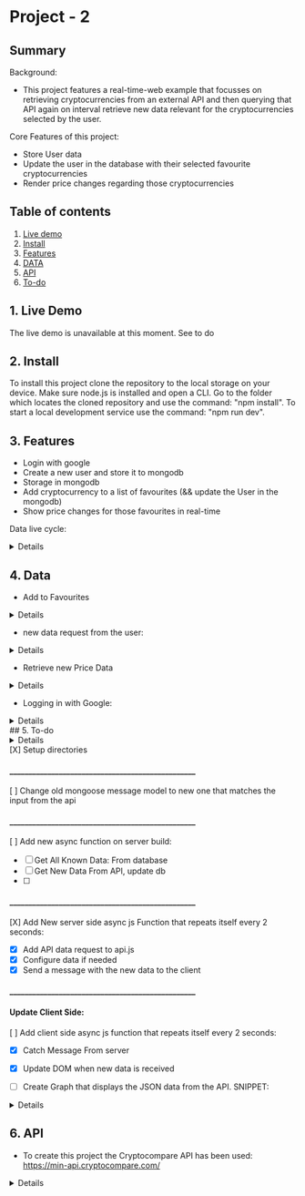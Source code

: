 # Project - 2

## Summary

Background:
- This project features a real-time-web example that focusses on retrieving cryptocurrencies from an external API and then querying that API again on interval retrieve new data relevant for the cryptocurrencies selected by the user.

Core Features of this project:

- Store User data
- Update the user in the database with their selected favourite cryptocurrencies
- Render price changes regarding those cryptocurrencies  

## Table of contents

1. [Live demo](#1-Live-demo)
2. [Install](#2-Install)
3. [Features](#3-Features)
4. [DATA](#4-DATA)
5. [API](#5-API)
5. [To-do](#5-To-do)

## 1. Live Demo

The live demo is unavailable at this moment. See to do

## 2. Install

To install this project clone the repository to the local storage on your device. Make sure node.js is installed and open a CLI. Go to the folder which locates the cloned repository and use the command: "npm install". To start a local development service use the command: "npm run dev".

## 3. Features


- Login with google
- Create a new user and store it to mongodb
- Storage in mongodb
- Add cryptocurrency to a list of favourites (&& update the User in the mongodb)
- Show price changes for those favourites in real-time

Data live cycle:
<details>

</details>

## 4. Data

- Add to Favourites

<details>
```js
socket.on('addToFavorite', (message) => {
    console.log(message)

            ///////////////////////////////////////////////////////get user, add favorites to favorite property

            // get user
            let getUser = User.findOne({
                username: `${message.thisUser}`
            }, (error, documents) => {

                let thisArray = [];
                // add new favorite coin ID to array: thisFavorites
                thisArray.push(message.coinID)
                // for each favorite that was already existing add to Array: thisFavorite
                documents.favorites.forEach(document => {
                    thisArray.push(document)
                })

                // remove the "" (default) value in the array
                let thisFavorites = thisArray.filter((value) => {
                    if (value != "")
                        return value
                })

                // remove duplicates
                thisFavorites = [...new Set(thisFavorites)]
                console.log(thisFavorites.length)
                // add new favorites array (thisFavorites) to the user property: favorites
                User.updateOne({
                    username: `${message.thisUser}`
                }, {
                    $set: {
                        favorites: thisFavorites
                    }
                    //favorites: [thisFavorites]
                }, () => {
                    console.log('succesfully updated a profile with a new coinID')
                })
            })
        })
    ```

</details>

- new data request from the user:
<details>

```js
 // look for this users favourites
        socket.on('requestFavorites', (thisUser) => {
            User.findOne({
                username: `${thisUser}`
            }, (error, documents) => {
                console.log('requestFavorites')
                console.log('documents')
                //console.log(documents)



                let thisFavorites = documents.favorites
                thisFavorites.forEach(favorite => {



                    // find correct symbol
                    console.log('favourite individual coin:')
                    favorite = favorite.toString()

                    console.log(favorite)
                    console.log(typeof (favorite))
                    // search through allCoins to find the one that has id matching the id from the user

                    thisAllCoins.findById(favorite, (error, document) => {

                        // send fullCoin to Client
                        socket.emit('newFavorite', document)
                        console.log(document)
                        console.log('-----------------------------------')

                        let thisSymbol = document.symbol
                        console.log(thisSymbol)

                        let thisUrl = keys.api3.apiURL1 + thisSymbol + keys.api3.apiURL2 + keys.apiGraphData.apiPrefix
                        console.log(thisUrl)
                        setPrices(thisUrl, document.symbol)

```
</details>

- Retrieve new Price Data
<details>

```js
    async function setPrices(url, symbol) {

                            setInterval(() => {

                                thisRequest(url, symbol)

                                function thisRequest(url, symbol) {
                                    return new Promise((resolve, reject) => {
                                        // get the data
                                        request(url, (error, response, body) => {
                                            // parse the data
                                            body = JSON.parse(body)

                                            resolve(body)
                                        })
                                    }).then((res) => {

                                        thisAllCoins.updateOne({
                                            Symbol: symbol
                                        }, {
                                            $set: {
                                                price: res
                                            }

                                        }, () => {
                                            console.log(`succesfully updated price in DB`)
                                        })
                                        socket.emit('priceSet', res)


                                    })
                                }
                            }, 2000)
                        }
```
</details>

- Logging in with Google:

<details>

```js

// auth with google+

router.get('/google', passport.authenticate('google', {

    scope: ['profile']

}));
// callback route for google to redirect to
// hand control to passport to use code to grab profile info
router.get('/google/redirect', passport.authenticate('google'), (req, res) => {
// console.log(res.user.username + "-----" + res.user.googleid)
console.log(newUser)
//console.log(res)
//res.send(req.user);
res.redirect(url.format({
pathname:"../login",
query: req.res.user
}));
// res.redirect('./views/pages/profile/');
});

```
</details>
## 5. To-do
<details>
</details>
[X] Setup directories

#### _________________________________________________

[ ] Change old mongoose message model to new one that matches the input from the api

#### _________________________________________________

[ ] Add new async function on server build:

- [ ] Get All Known Data: From database
- [ ] Get New Data From API, update db
- [ ]

#### _________________________________________________
[X] Add New server side async js Function that repeats itself every 2 seconds:
- [X] Add API data request to api.js
- [X] Configure data if needed
- [X] Send a message with the new data to the client

#### _________________________________________________


#### Update Client Side:
[ ] Add client side async js function that repeats itself every 2 seconds:

 - [X] Catch Message From server
 - [X] Update DOM when new data is received

- [ ] Create Graph that displays the JSON data from the API. SNIPPET:

<details>

```html

<html>
<head>
<script>
window.onload = function() {

var dataPoints = [];

var chart = new CanvasJS.Chart("chartContainer", {
	animationEnabled: true,
	theme: "light2",
	title: {
		text: "Daily Sales Data"
	},
	axisY: {
		title: "Units",
		titleFontSize: 24
	},
	data: [{
		type: "column",
		yValueFormatString: "#,### Units",
		dataPoints: dataPoints
	}]
});

function addData(data) {
	for (var i = 0; i < data.length; i++) {
		dataPoints.push({
			x: new Date(data[i].date),
			y: data[i].units
		});
	}
	chart.render();

}

$.getJSON("https://canvasjs.com/data/gallery/javascript/daily-sales-data.json", addData);

}
</script>
</head>
<body>
<div id="chartContainer" style="height: 300px; width: 100%;"></div>
<script src="https://canvasjs.com/assets/script/jquery-1.11.1.min.js"></script>
<script src="https://canvasjs.com/assets/script/canvasjs.min.js"></script>
</body>
</html>

https://canvasjs.com/javascript-charts/json-data-api-ajax-chart/

```
</details>

## 6. API


- To create this project the Cryptocompare API has been used:
https://min-api.cryptocompare.com/
<details>


</details>

